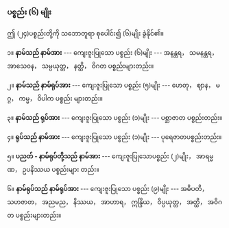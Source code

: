 ### ပစ္စည်း (၆) မျိုး

ဤ (၂၄)ပစ္စည်းတို့ကို သဘောတူရာ စုပေါင်း၍ (၆)မျိုး ခွဲနိုင်၏။

၁။ **နာမ်သည် နာမ်အား** --- ကျေးဇူးပြုသော ပစ္စည်း (၆)မျိုး --- အနန္တရ， သမနန္တရ， အာသေ၀န， သမ္ပယုတ္တ，
နတ္ထိ， ဝိဂတ ပစ္စည်းများတည်း။

၂။ **နာမ်သည် နာမ်ရုပ်အား** --- ကျေးဇူးပြုသော ပစ္စည်း (၅)မျိုး --- ဟေတု， ဈာန， မဂ္ဂ， ကမ္မ， ဝိပါက ပစ္စည်း
များတည်း။

၃။ **နာမ်သည် ရုပ်အား** --- ကျေးဇူးပြုသော ပစ္စည်း (၁)မျိုး --- ပစ္ဆာဇာတ ပစ္စည်းတည်း။

၄။ **ရုပ်သည် နာမ်အား** --- ကျေးဇူးပြုသော ပစ္စည်း (၁)မျိုး --- ပုရေဇာတပစ္စည်းတည်း။

၅။ **ပညတ် - နာမ်ရုပ်တို့သည် နာမ်အား** --- ကျေးဇူးပြုသောပစ္စည်း (၂)မျိုး， အာရမ္မဏ， ဥပနိဿယ ပစ္စည်းများ
တည်း။

၆။ **နာမ်ရုပ်သည် နာမ်ရုပ်အား** --- ကျေးဇူးပြုသော ပစ္စည်း (၉)မျိုး --- အဓိပတိ， သဟဇာတ， အညမည，
နိဿယ， အာဟာရ， ဣန္ဒြိယ， ဝိပ္ပယုတ္တ， အတ္ထိ， အဝိဂတ ပစ္စည်းများတည်း။
